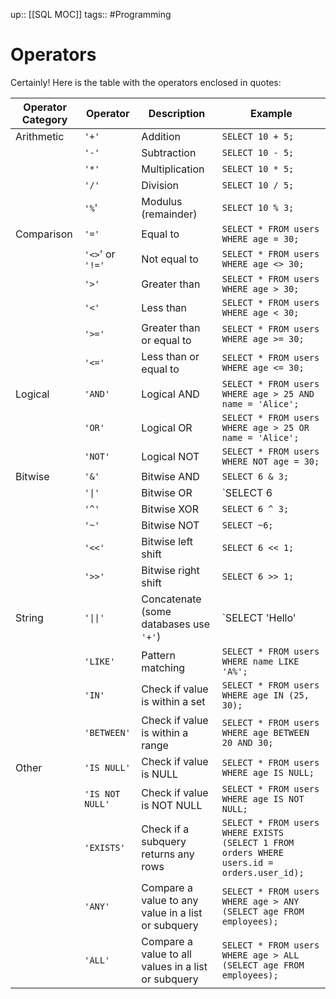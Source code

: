 up:: [[SQL MOC]]
tags:: #Programming  
# Operators
Certainly! Here is the table with the operators enclosed in quotes:

| **Operator Category** | **Operator**     | **Description**                                     | **Example**                                                                                |
| --------------------- | ---------------- | --------------------------------------------------- | ------------------------------------------------------------------------------------------ |
| Arithmetic            | `'+'`            | Addition                                            | `SELECT 10 + 5;`                                                                           |
|                       | `'-'`            | Subtraction                                         | `SELECT 10 - 5;`                                                                           |
|                       | `'*'`            | Multiplication                                      | `SELECT 10 * 5;`                                                                           |
|                       | `'/'`            | Division                                            | `SELECT 10 / 5;`                                                                           |
|                       | `'%`'            | Modulus (remainder)                                 | `SELECT 10 % 3;`                                                                           |
| Comparison            | `'='`            | Equal to                                            | `SELECT * FROM users WHERE age = 30;`                                                      |
|                       | `'<>`' or `'!='` | Not equal to                                        | `SELECT * FROM users WHERE age <> 30;`                                                     |
|                       | `'>'`            | Greater than                                        | `SELECT * FROM users WHERE age > 30;`                                                      |
|                       | `'<'`            | Less than                                           | `SELECT * FROM users WHERE age < 30;`                                                      |
|                       | `'>='`           | Greater than or equal to                            | `SELECT * FROM users WHERE age >= 30;`                                                     |
|                       | `'<='`           | Less than or equal to                               | `SELECT * FROM users WHERE age <= 30;`                                                     |
| Logical               | `'AND'`          | Logical AND                                         | `SELECT * FROM users WHERE age > 25 AND name = 'Alice';`                                   |
|                       | `'OR'`           | Logical OR                                          | `SELECT * FROM users WHERE age > 25 OR name = 'Alice';`                                    |
|                       | `'NOT'`          | Logical NOT                                         | `SELECT * FROM users WHERE NOT age = 30;`                                                  |
| Bitwise               | `'&'`            | Bitwise AND                                         | `SELECT 6 & 3;`                                                                            |
|                       | `'\|'`           | Bitwise OR                                          | `SELECT 6                                                                                  |
|                       | `'^'`            | Bitwise XOR                                         | `SELECT 6 ^ 3;`                                                                            |
|                       | `'~'`            | Bitwise NOT                                         | `SELECT ~6;`                                                                               |
|                       | `'<<'`           | Bitwise left shift                                  | `SELECT 6 << 1;`                                                                           |
|                       | `'>>'`           | Bitwise right shift                                 | `SELECT 6 >> 1;`                                                                           |
| String                | `'\|\|'`         | Concatenate (some databases use `'+'`)              | `SELECT 'Hello'                                                                            |
|                       | `'LIKE'`         | Pattern matching                                    | `SELECT * FROM users WHERE name LIKE 'A%';`                                                |
|                       | `'IN'`           | Check if value is within a set                      | `SELECT * FROM users WHERE age IN (25, 30);`                                               |
|                       | `'BETWEEN'`      | Check if value is within a range                    | `SELECT * FROM users WHERE age BETWEEN 20 AND 30;`                                         |
| Other                 | `'IS NULL'`      | Check if value is NULL                              | `SELECT * FROM users WHERE age IS NULL;`                                                   |
|                       | `'IS NOT NULL'`  | Check if value is NOT NULL                          | `SELECT * FROM users WHERE age IS NOT NULL;`                                               |
|                       | `'EXISTS'`       | Check if a subquery returns any rows                | `SELECT * FROM users WHERE EXISTS (SELECT 1 FROM orders WHERE users.id = orders.user_id);` |
|                       | `'ANY'`          | Compare a value to any value in a list or subquery  | `SELECT * FROM users WHERE age > ANY (SELECT age FROM employees);`                         |
|                       | `'ALL'`          | Compare a value to all values in a list or subquery | `SELECT * FROM users WHERE age > ALL (SELECT age FROM employees);`                         |


